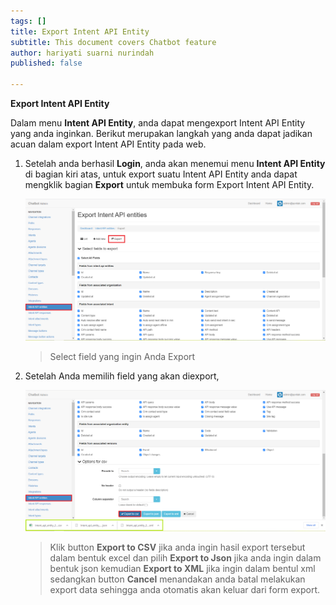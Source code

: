 ```yaml
---
tags: []
title: Export Intent API Entity
subtitle: This document covers Chatbot feature
author: hariyati suarni nurindah
published: false

---
```

**Export Intent API Entity**

Dalam menu **Intent API Entity**, anda dapat mengexport Intent API Entity yang anda inginkan. Berikut merupakan langkah yang anda dapat jadikan acuan dalam export Intent API Entity pada web.

1. Setelah anda berhasil **Login**, anda akan menemui menu **Intent API Entity** di bagian kiri atas, untuk export suatu Intent API Entity anda dapat mengklik bagian **Export** untuk membuka form Export Intent API Entity.

   ![](/uploads/intent-api-entities7.PNG)

   > Select field yang ingin Anda Export
2. Setelah Anda memilih field yang akan diexport,

   ![](/uploads/intent-api-entities8.PNG)

   > Klik button **Export to CSV** jika anda ingin hasil export tersebut dalam bentuk excel dan pilih **Export to Json** jika anda ingin dalam bentuk json kemudian **Export to XML** jika ingin dalam bentul xml sedangkan button **Cancel** menandakan anda batal melakukan export data sehingga anda otomatis akan keluar dari form export.